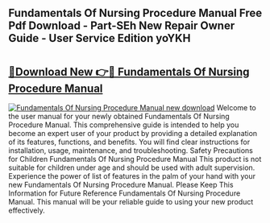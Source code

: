 ## Fundamentals Of Nursing Procedure Manual Free Pdf Download - Part-SEh New Repair Owner Guide - User Service Edition yoYKH

# <h2><a href="http://bc31884.oget.top/?id=Fundamentals+Of+Nursing+Procedure+Manual">🔗Download New 👉🔴 Fundamentals Of Nursing Procedure Manual</a></h2>

[![Fundamentals Of Nursing Procedure Manual new download](https://i.imgur.com/5g1atiW.png)](http://bc31884.oget.top/?id=Fundamentals+Of+Nursing+Procedure+Manual)
Welcome to the user manual for your newly obtained Fundamentals Of Nursing Procedure Manual. This comprehensive guide is intended to help you become an expert user of your product by providing a detailed explanation of its features, functions, and benefits. You will find clear instructions for installation, usage, maintenance, and troubleshooting. Safety Precautions for Children Fundamentals Of Nursing Procedure Manual This product is not suitable for children under age and should be used with adult supervision. Experience the power of list of features in the palm of your hand with your new Fundamentals Of Nursing Procedure Manual. Please Keep This Information for Future Reference Fundamentals Of Nursing Procedure Manual. This manual will be your reliable guide to using your new product effectively.
